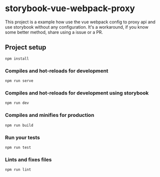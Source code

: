 # storybook-vue-webpack-proxy

This project is a example how use the vue webpack config to proxy api and use storybook without any configuration.
It's a workaround, if you know some better method, share using a issue or a PR.

## Project setup
```
npm install
```

### Compiles and hot-reloads for development
```
npm run serve
```

### Compiles and hot-reloads for development using storybook
```
npm run dev
```

### Compiles and minifies for production
```
npm run build
```

### Run your tests
```
npm run test
```

### Lints and fixes files
```
npm run lint
```
